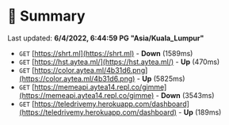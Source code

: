 # 📖 Summary
Last updated: **6/4/2022, 6:44:59 PG "Asia/Kuala_Lumpur"**

- `GET` [https://shrt.ml](https://shrt.ml) - **Down** (1589ms)
- `GET` [https://hst.aytea.ml/](https://hst.aytea.ml/) - **Up** (470ms)
- `GET` [https://color.aytea.ml/4b31d6.png](https://color.aytea.ml/4b31d6.png) - **Up** (5825ms)
- `GET` [https://memeapi.aytea14.repl.co/gimme](https://memeapi.aytea14.repl.co/gimme) - **Down** (3543ms)
- `GET` [https://teledrivemy.herokuapp.com/dashboard](https://teledrivemy.herokuapp.com/dashboard) - **Up** (189ms)
